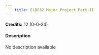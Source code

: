 ```yaml
---
    title: ELD832 Major Project Part-II
---
```

**Credits:** 12 (0-0-24)



#### Description 
No description available